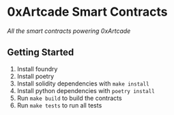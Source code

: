 # 0xArtcade Smart Contracts

*All the smart contracts powering 0xArtcade*

## Getting Started
1. Install foundry
2. Install poetry
3. Install solidity dependencies with `make install`
4. Install python dependencies with `poetry install`
5. Run `make build` to build the contracts
6. Run `make tests` to run all tests
